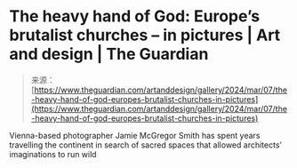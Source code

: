 <!--yml
category: 未分类
date: 2024-05-27 14:49:40
-->

# The heavy hand of God: Europe’s brutalist churches – in pictures | Art and design | The Guardian

> 来源：[https://www.theguardian.com/artanddesign/gallery/2024/mar/07/the-heavy-hand-of-god-europes-brutalist-churches-in-pictures](https://www.theguardian.com/artanddesign/gallery/2024/mar/07/the-heavy-hand-of-god-europes-brutalist-churches-in-pictures)

Vienna-based photographer Jamie McGregor Smith has spent years travelling the continent in search of sacred spaces that allowed architects’ imaginations to run wild